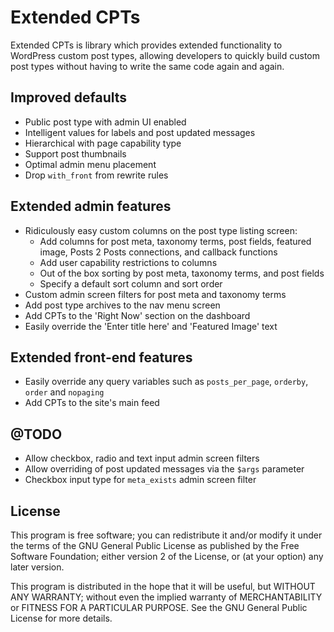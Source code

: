 # Extended CPTs #

Extended CPTs is library which provides extended functionality to WordPress custom post types, allowing developers to quickly build custom post types without having to write the same code again and again.

## Improved defaults ##

 * Public post type with admin UI enabled
 * Intelligent values for labels and post updated messages
 * Hierarchical with page capability type
 * Support post thumbnails
 * Optimal admin menu placement
 * Drop `with_front` from rewrite rules

## Extended admin features ##

 * Ridiculously easy custom columns on the post type listing screen:
   - Add columns for post meta, taxonomy terms, post fields, featured image, Posts 2 Posts connections, and callback functions
   - Add user capability restrictions to columns
   - Out of the box sorting by post meta, taxonomy terms, and post fields
   - Specify a default sort column and sort order
 * Custom admin screen filters for post meta and taxonomy terms
 * Add post type archives to the nav menu screen
 * Add CPTs to the 'Right Now' section on the dashboard
 * Easily override the 'Enter title here' and 'Featured Image' text

## Extended front-end features ##

 * Easily override any query variables such as `posts_per_page`, `orderby`, `order` and `nopaging`
 * Add CPTs to the site's main feed

## @TODO ##

 * Allow checkbox, radio and text input admin screen filters
 * Allow overriding of post updated messages via the `$args` parameter
 * Checkbox input type for `meta_exists` admin screen filter

## License ##

This program is free software; you can redistribute it and/or modify
it under the terms of the GNU General Public License as published by
the Free Software Foundation; either version 2 of the License, or
(at your option) any later version.

This program is distributed in the hope that it will be useful,
but WITHOUT ANY WARRANTY; without even the implied warranty of
MERCHANTABILITY or FITNESS FOR A PARTICULAR PURPOSE.  See the
GNU General Public License for more details.
